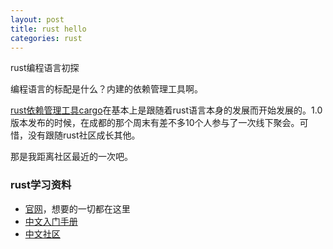 ```yaml
---
layout: post
title: rust hello
categories: rust
---
```


rust编程语言初探

<!--more-->

编程语言的标配是什么？内建的依赖管理工具啊。  

[rust依赖管理工具cargo](https://crates.io/)在基本上是跟随着rust语言本身的发展而开始发展的。1.0版本发布的时候，在成都的那个周末有差不多10个人参与了一次线下聚会。可惜，没有跟随rust社区成长其他。  

那是我距离社区最近的一次吧。  

### rust学习资料

* [官网](https://www.rust-lang.org/)，想要的一切都在这里
* [中文入门手册](https://www.gitbook.com/book/kaisery/rust-book-chinese)
* [中文社区](https://rust-china.org/)
